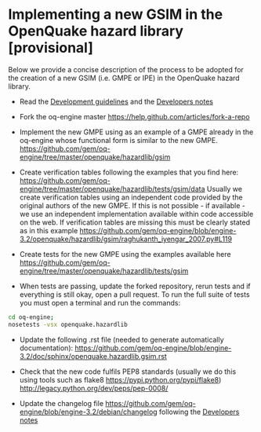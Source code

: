 # Implementing a new GSIM in the OpenQuake hazard library [provisional]

Below we provide a concise description of the process to be adopted for the creation of a new GSIM (i.e. GMPE or IPE) in the OpenQuake hazard library.

- Read the [Development guidelines](development-guidelines.md) and the [Developers notes](developers-notes.md)

- Fork the oq-engine master
https://help.github.com/articles/fork-a-repo

- Implement the new GMPE using as an example of a GMPE already in the oq-engine whose functional form is similar to the new GMPE.
https://github.com/gem/oq-engine/tree/master/openquake/hazardlib/gsim

- Create verification tables following the examples that you find here:
https://github.com/gem/oq-engine/tree/master/openquake/hazardlib/tests/gsim/data
Usually we create verification tables using an independent code provided by the original authors of the new GMPE. If this is not possible - if available - we use an independent implementation available within code accessible on the web. If verification tables are missing this must be clearly stated as in this example https://github.com/gem/oq-engine/blob/engine-3.2/openquake/hazardlib/gsim/raghukanth_iyengar_2007.py#L119

- Create tests for the new GMPE using the examples available here 
https://github.com/gem/oq-engine/tree/master/openquake/hazardlib/tests/gsim

- When tests are passing, update the forked repository, rerun tests and if everything is still okay, open a pull request. To run the full suite of tests you must open a terminal and run the commands:

```bash
cd oq-engine;
nosetests -vsx openquake.hazardlib
```

- Update the following .rst file (needed to generate automatically documentation):
https://github.com/gem/oq-engine/blob/engine-3.2/doc/sphinx/openquake.hazardlib.gsim.rst

- Check that the new code fulfils PEP8 standards (usually we do this using tools such as flake8 https://pypi.python.org/pypi/flake8) 
http://legacy.python.org/dev/peps/pep-0008/

- Update the changelog file 
https://github.com/gem/oq-engine/blob/engine-3.2/debian/changelog following the [Developers notes](developers-notes.md)
